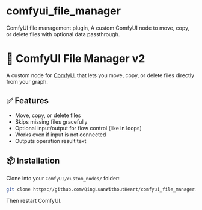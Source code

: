 # comfyui_file_manager
ComfyUI file management plugin, A custom ComfyUI node to move, copy, or delete files with optional data passthrough.
# 🧾 ComfyUI File Manager v2

A custom node for [ComfyUI](https://github.com/comfyanonymous/ComfyUI) that lets you move, copy, or delete files directly from your graph.

## ✅ Features

- Move, copy, or delete files
- Skips missing files gracefully
- Optional input/output for flow control (like in loops)
- Works even if input is not connected
- Outputs operation result text

## 📦 Installation

Clone into your `ComfyUI/custom_nodes/` folder:

```bash
git clone https://github.com/QingLuanWithoutHeart/comfyui_file_manager.git
```
Then restart ComfyUI.
